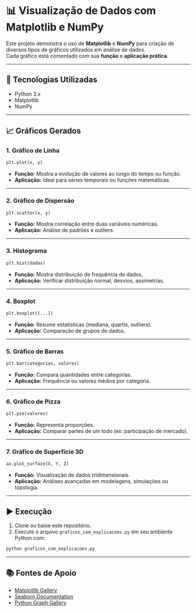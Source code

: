 
# 📊 Visualização de Dados com Matplotlib e NumPy

Este projeto demonstra o uso de **Matplotlib** e **NumPy** para criação de diversos tipos de gráficos utilizados em análise de dados.  
Cada gráfico está comentado com sua **função** e **aplicação prática**.

---

## 🧰 Tecnologias Utilizadas

- Python 3.x
- Matplotlib
- NumPy

---

## 📈 Gráficos Gerados

### 1. Gráfico de Linha

```python
plt.plot(x, y)
```

- **Função:** Mostra a evolução de valores ao longo do tempo ou função.
- **Aplicação:** Ideal para séries temporais ou funções matemáticas.

---

### 2. Gráfico de Dispersão

```python
plt.scatter(x, y)
```

- **Função:** Mostra correlação entre duas variáveis numéricas.
- **Aplicação:** Análise de padrões e outliers.

---

### 3. Histograma

```python
plt.hist(dados)
```

- **Função:** Mostra distribuição de frequência de dados.
- **Aplicação:** Verificar distribuição normal, desvios, assimetrias.

---

### 4. Boxplot

```python
plt.boxplot([...])
```

- **Função:** Resume estatísticas (mediana, quartis, outliers).
- **Aplicação:** Comparação de grupos de dados.

---

### 5. Gráfico de Barras

```python
plt.bar(categorias, valores)
```

- **Função:** Compara quantidades entre categorias.
- **Aplicação:** Frequência ou valores médios por categoria.

---

### 6. Gráfico de Pizza

```python
plt.pie(valores)
```

- **Função:** Representa proporções.
- **Aplicação:** Comparar partes de um todo (ex: participação de mercado).

---

### 7. Gráfico de Superfície 3D

```python
ax.plot_surface(X, Y, Z)
```

- **Função:** Visualização de dados tridimensionais.
- **Aplicação:** Análises avançadas em modelagens, simulações ou topologia.

---

## ▶️ Execução

1. Clone ou baixe este repositório.
2. Execute o arquivo `graficos_com_explicacoes.py` em seu ambiente Python com:

```bash
python graficos_com_explicacoes.py
```

---

## 📚 Fontes de Apoio

- [Matplotlib Gallery](https://matplotlib.org/stable/gallery/index.html)
- [Seaborn Documentation](https://seaborn.pydata.org/)
- [Python Graph Gallery](https://python-graph-gallery.com/)


